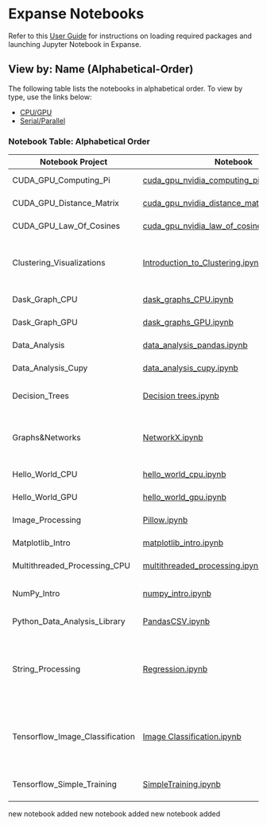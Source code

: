 # Expanse Notebooks

Refer to this [User Guide](./Expanse_Notebook_User_Guide.md) for instructions on loading required packages and launching Jupyter Notebook in Expanse.

## View by: Name (Alphabetical-Order)

The following table lists the notebooks in alphabetical order. To view by type, use the links below:

- [CPU/GPU](./Notebook_Table_Type(CPU\GPU).md)
- [Serial/Parallel](./Notebook_Table_Type(Serial\Parallel).md)


### Notebook Table: Alphabetical Order
| Notebook Project               | Notebook                                                                                   | Type               | Required (Sub) Modules                   |
|--------------------------------|--------------------------------------------------------------------------------------------|--------------------|------------------------------------------|
| CUDA_GPU_Computing_Pi          | [cuda_gpu_nvidia_computing_pi_solution.ipynb](./CUDA_GPU_Computing_Pi/cuda_gpu_nvidia_computing_pi_solution.ipynb) | GPU, Parallel     | `numba`, `math`, `numpy`, `cuda`        |
| CUDA_GPU_Distance_Matrix       | [cuda_gpu_nvidia_distance_matrix_solution.ipynb](./CUDA_GPU_Distance_Matrix/cuda_gpu_nvidia_distance_matrix_solution.ipynb) | GPU, Parallel     | `numba`, `math`, `numpy`, `cuda`        |
| CUDA_GPU_Law_Of_Cosines        | [cuda_gpu_nvidia_law_of_cosines_solution.ipynb](./CUDA_GPU_Law_Of_Cosines/cuda_gpu_nvidia_law_of_cosines_solution.ipynb) | GPU, Parallel     | `numba`, `math`, `numpy`, `vectorize`, `cuda` |
| Clustering_Visualizations      | [Introduction_to_Clustering.ipynb](./Clustering_Visulizations/Introduction_to_Clustering.ipynb) | CPU, Serial       | `scikit-learn`, `numpy`, `matplotlib`, `sciPy`, `make_blobs`, `KMeans`, `dendrogram`, `linkage`, `AgglomerativeClustering` |
| Dask_Graph_CPU                 | [dask_graphs_CPU.ipynb](./Dask_Graph_CPU/dask_graphs_CPU.ipynb)                           | CPU, Parallel     | `dask`                                  |
| Dask_Graph_GPU                 | [dask_graphs_GPU.ipynb](./Dask_Graph_GPU/dask_graphs_GPU.ipynb)                           | GPU, Parallel     | `dask`, `cupy`, `dask.array`, `array`   |
| Data_Analysis                  | [data_analysis_pandas.ipynb](./Data_Analysis/data_analysis_pandas.ipynb)                  | CPU, Serial       | `numpy`, `pandas`                       |
| Data_Analysis_Cupy             | [data_analysis_cupy.ipynb](./Data_Analysis_Cupy/data_analysis_cupy.ipynb)                 | GPU, Parallel     | `cupy`, `cudf`, `pandas`, `numpy`       |
| Decision_Trees                 | [Decision trees.ipynb](./Decision_Trees/Decision%20trees.ipynb)                          | CPU, Serial       | `scikit-learn`, `tree`, `sklearn.datasets`, `graphviz`, `load_iris` |
| Graphs&Networks                | [NetworkX.ipynb](./Graphs&Networks/NetworkX.ipynb)                                       | CPU, Serial       | `NetworkX`, `matplotlib.pyplot`, `networkx`, `write_dot`, `networkx.drawing.nx_pydot`, `networkx` |
| Hello_World_CPU                | [hello_world_cpu.ipynb](./Hello_World_CPU/hello_world_cpu.ipynb)                         | CPU, Serial       |                                          |
| Hello_World_GPU                | [hello_world_gpu.ipynb](./Hello_World_GPU/hello_world_gpu.ipynb)                         | GPU, Serial       |                                          |
| Image_Processing               | [Pillow.ipynb](./Image_Processing/Pillow.ipynb)                                          | CPU, Serial       | `PIL`, `Image`, `sys`, `ImageFilter`, `ImageEnhance` |
| Matplotlib_Intro               | [matplotlib_intro.ipynb](./Matplotlib_Intro/matplotlib_intro.ipynb)                       | CPU, Serial       | `matplotlib`, `matplotlib.pyplot`, `numpy` |
| Multithreaded_Processing_CPU   | [multithreaded_processing.ipynb](./Multithreaded_Processing_CPU/multithreaded_processing.ipynb) | CPU, Parallel   | `mkl`, `numpy`, `dask.array`           |
| NumPy_Intro                    | [numpy_intro.ipynb](./NumPy_Intro/numpy_intro.ipynb)                                     | CPU, Serial       | `numpy`, `operator`, `add`, `matplotlib.pyplot`, `collections`, `Counter` |
| Python_Data_Analysis_Library   | [PandasCSV.ipynb](./Python_Data_Analysis_Library/PandasCSV.ipynb)                         | CPU, Parallel     | `IPython.display`, `Image`, `pandas`     |
| String_Processing              | [Regression.ipynb](./String_Processing/Regression.ipynb)                                 | CPU, Serial       | `sklearn`, `linear_model`, `mean_squared_error`, `r2_score`, `sklearn.datasets`, `load_diabetes`, `numpy`, `matplotlib.pyplot`, `pandas`, `scipy`, `stats` |
| Tensorflow_Image_Classification | [Image Classification.ipynb](./Tensorflow_Image_Classification/Image%20Classification.ipynb) | CPU, GPU, Parallel | `tensorflow`, `matplotlib.pyplot`, `numpy`, `PIL`, `keras`, `layers`, `tensorflow.keras`, `tensorflow.keras.models`, `Sequential`, `pathlib` |
| Tensorflow_Simple_Training      | [SimpleTraining.ipynb](./Tensorflow_Simple_Training/SimpleTraining.ipynb)                | CPU, GPU, Parallel | `tensorflow`, `numpy`, `csv`, `matplotlib.pyplot` |
new notebook added
new notebook added
new notebook added
